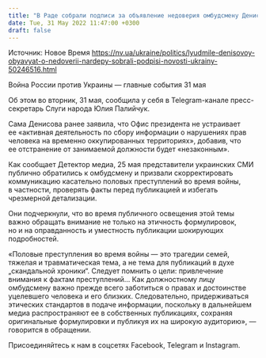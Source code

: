 ```yaml
---
title: "В Раде собрали подписи за объявление недоверия омбудсмену Денисовой"
date: Tue, 31 May 2022 11:47:00 +0300
draft: false
---
```

Источник: Новое Время https://nv.ua/ukraine/politics/lyudmile-denisovoy-obyavyat-o-nedoverii-nardepy-sobrali-podpisi-novosti-ukrainy-50246516.html


Война России против Украины — главные события 31 мая

 Об этом во вторник, 31 мая, сообщила у себя в Telegram-канале пресс-секретарь Слуги народа Юлия Палийчук.

Сама Денисова ранее заявила, что Офис президента не устраивает ее «активная деятельность по сбору информации о нарушениях прав человека на временно оккупированных территориях», добавив, что ее отстранение от занимаемой должности будет «незаконным».

Как сообщает Детектор медиа, 25 мая представители украинских СМИ публично обратились к омбудсмену и призвали скорректировать коммуникацию касательно половых преступлений во время войны, в частности, проверять факты перед публикацией и избегать чрезмерной детализации.

Они подчеркнули, что во время публичного освещения этой темы важно обращать внимание не только на этичность формулировок, но и на оправданность и уместность публикации шокирующих подробностей.

«Половые преступления во время войны — это трагедии семей, тяжелая и травматическая тема, а не тема для публикаций в духе „скандальной хроники“. Следует помнить о цели: привлечение внимания к фактам преступлений… Как должностному лицу омбудсмену важно прежде всего заботиться о правах и достоинстве уцелевшего человека и его близких. Следовательно, придерживаться этических стандартов в подаче информации, поскольку в дальнейшем медиа распространяют ее в собственных публикациях, сохраняя оригинальные формулировки и публикуя их на широкую аудиторию», — говорится в обращении.

Присоединяйтесь к нам в соцсетях Facebook, Telegram и Instagram.
